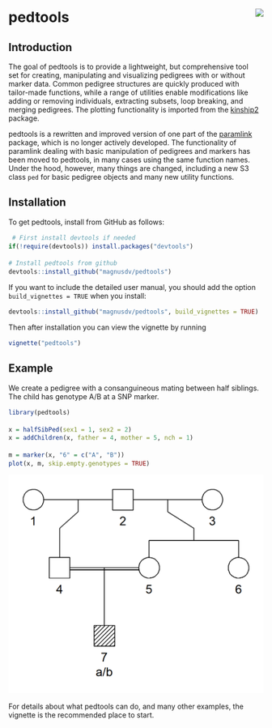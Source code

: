 
<!-- README.md is generated from README.Rmd. Please edit that file -->

# pedtools <img src="man/figures/logo.png" align="right" height=140/>

## Introduction

The goal of pedtools is to provide a lightweight, but comprehensive tool
set for creating, manipulating and visualizing pedigrees with or without
marker data. Common pedigree structures are quickly produced with
tailor-made functions, while a range of utilities enable modifications
like adding or removing individuals, extracting subsets, loop breaking,
and merging pedigrees. The plotting functionality is imported from the
[kinship2](https://CRAN.R-project.org/package=kinship2) package.

pedtools is a rewritten and improved version of one part of the
[paramlink](https://CRAN.R-project.org/package=paramlink) package, which
is no longer actively developed. The functionality of paramlink dealing
with basic manipulation of pedigrees and markers has been moved to
pedtools, in many cases using the same function names. Under the hood,
however, many things are changed, including a new S3 class `ped` for
basic pedigree objects and many new utility functions.

## Installation

To get pedtools, install from GitHub as follows:

``` r
 # First install devtools if needed
if(!require(devtools)) install.packages("devtools")

# Install pedtools from github
devtools::install_github("magnusdv/pedtools")
```

If you want to include the detailed user manual, you should add the
option `build_vignettes = TRUE` when you install:

``` r
devtools::install_github("magnusdv/pedtools", build_vignettes = TRUE)
```

Then after installation you can view the vignette by running

``` r
vignette("pedtools")
```

## Example

We create a pedigree with a consanguineous mating between half siblings.
The child has genotype A/B at a SNP marker.

``` r
library(pedtools)

x = halfSibPed(sex1 = 1, sex2 = 2)
x = addChildren(x, father = 4, mother = 5, nch = 1)

m = marker(x, "6" = c("A", "B"))
plot(x, m, skip.empty.genotypes = TRUE)
```

![](man/figures/README-example-1.png)<!-- -->

For details about what pedtools can do, and many other examples, the
vignette is the recommended place to start.
